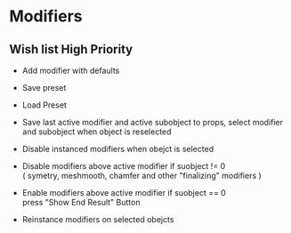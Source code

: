 # Modifiers  

## Wish list High Priority  

* Add modifier with defaults  

* Save preset  

* Load Preset  

* Save last active modifier and active subobject to props, select modifier and subobject when object is reselected  

* Disable instanced modifiers when obejct is selected  


* Disable modifiers above active modifier if suobject != 0  
	( symetry, meshmooth, chamfer and other "finalizing" modifiers )  


* Enable modifiers above active modifier if suobject == 0  
	press "Show End Result" Button  



* Reinstance modifiers on selected obejcts  
